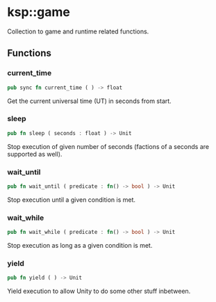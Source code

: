 # ksp::game

Collection to game and runtime related functions.


## Functions


### current_time

```rust
pub sync fn current_time ( ) -> float
```

Get the current universal time (UT) in seconds from start.


### sleep

```rust
pub fn sleep ( seconds : float ) -> Unit
```

Stop execution of given number of seconds (factions of a seconds are supported as well).


### wait_until

```rust
pub fn wait_until ( predicate : fn() -> bool ) -> Unit
```

Stop execution until a given condition is met.


### wait_while

```rust
pub fn wait_while ( predicate : fn() -> bool ) -> Unit
```

Stop execution as long as a given condition is met.


### yield

```rust
pub fn yield ( ) -> Unit
```

Yield execution to allow Unity to do some other stuff inbetween.

